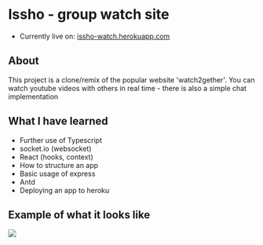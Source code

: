 # Issho - group watch site

- Currently live on: [issho-watch.herokuapp.com](https://issho-watch.herokuapp.com)

## About

This project is a clone/remix of the popular website 'watch2gether'. You can watch youtube videos with others in real time - there is also a simple chat implementation

## What I have learned

- Further use of Typescript
- socket.io (websocket)
- React (hooks, context)
- How to structure an app
- Basic usage of express
- Antd
- Deploying an app to heroku

## Example of what it looks like

<img src="https://i.ibb.co/L6VPYD1/Screen-Shot-2021-03-03-at-12-14-46-pm.png">
